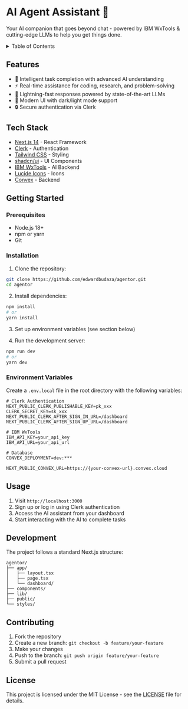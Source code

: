 # AI Agent Assistant 🤖

Your AI companion that goes beyond chat - powered by IBM WxTools & cutting-edge LLMs to help you get things done.

<details>
<summary>Table of Contents</summary>

- [Features](#features)
- [Tech Stack](#tech-stack)
- [Getting Started](#getting-started)
  - [Prerequisites](#prerequisites)
  - [Installation](#installation)
  - [Environment Variables](#environment-variables)
- [Usage](#usage)
- [Development](#development)
- [Contributing](#contributing)
- [License](#license)

</details>

## Features

- 🧠 Intelligent task completion with advanced AI understanding
- ⚡ Real-time assistance for coding, research, and problem-solving
- 🚀 Lightning-fast responses powered by state-of-the-art LLMs
- 🎨 Modern UI with dark/light mode support
- 🔒 Secure authentication via Clerk

## Tech Stack

- [Next.js 14](https://nextjs.org/) - React Framework
- [Clerk](https://clerk.com/) - Authentication
- [Tailwind CSS](https://tailwindcss.com/) - Styling
- [shadcn/ui](https://ui.shadcn.com/) - UI Components
- [IBM WxTools](https://ibm.com/wxtools) - AI Backend
- [Lucide Icons](https://lucide.dev/) - Icons
- [Convex](https:convex.dev) - Backend

## Getting Started

### Prerequisites

- Node.js 18+
- npm or yarn
- Git

### Installation

1. Clone the repository:

```bash
git clone https://github.com/edwardbudaza/agentor.git
cd agentor
```

2. Install dependencies:

```bash
npm install
# or
yarn install
```

3. Set up environment variables (see section below)

4. Run the development server:

```bash
npm run dev
# or
yarn dev
```

### Environment Variables

Create a `.env.local` file in the root directory with the following variables:

```env
# Clerk Authentication
NEXT_PUBLIC_CLERK_PUBLISHABLE_KEY=pk_xxx
CLERK_SECRET_KEY=sk_xxx
NEXT_PUBLIC_CLERK_AFTER_SIGN_IN_URL=/dashboard
NEXT_PUBLIC_CLERK_AFTER_SIGN_UP_URL=/dashboard

# IBM WxTools
IBM_API_KEY=your_api_key
IBM_API_URL=your_api_url

# Database
CONVEX_DEPLOYMENT=dev:***

NEXT_PUBLIC_CONVEX_URL=https://{your-convex-url}.convex.cloud
```

## Usage

1. Visit `http://localhost:3000`
2. Sign up or log in using Clerk authentication
3. Access the AI assistant from your dashboard
4. Start interacting with the AI to complete tasks

## Development

The project follows a standard Next.js structure:

```
agentor/
├── app/
│   ├── layout.tsx
│   ├── page.tsx
│   └── dashboard/
├── components/
├── lib/
├── public/
└── styles/
```

## Contributing

1. Fork the repository
2. Create a new branch: `git checkout -b feature/your-feature`
3. Make your changes
4. Push to the branch: `git push origin feature/your-feature`
5. Submit a pull request

## License

This project is licensed under the MIT License - see the [LICENSE](LICENSE) file for details.
